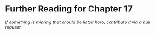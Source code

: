 # Further Reading for Chapter 17
*If something is missing that should be listed here, contribute it via a pull request*

